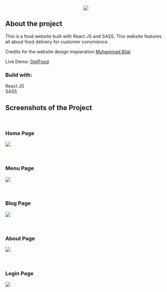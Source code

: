 <div align='center'>
    <img src='/src/images/logo.png'>
</div>

<h2>About the project</h2>

<p>This is a food website built with React JS and SASS. This website features all about food delivery for customer convinience.</p>

<p>Credits for the website design inspiaration <a href='https://www.behance.net/gallery/170545439/Order-Food-Online-Website-Design-Concept?fbclid=IwAR0-cGokDA3MepNd1aryOgF8m_VyZK6EvsYl34Rlhg8RuhHel0m0KLB5vjo'>Muhammad Bilal</a></p>

Live Demo: <a href='https://deli-food-blond.vercel.app/'>DeliFood</a>

<h3>Build with:</h3>

React JS<br>
SASS

<h2>Screenshots of the Project</h2>
<br>
<h3>Home Page</h3>

<div>
    <img src='/public/home.jpeg'>
</div>

<br>
<br>
<h3>Menu Page</h3>

<div>
    <img src='/public/menu.jpeg'>
</div>

<br>
<br>
<h3>Blog Page</h3>

<div>
    <img src='/public/blog.jpeg'>
</div>

<br>
<br>
<h3>About Page</h3>

<div>
    <img src='/public/about.jpeg'>
</div>

<br>
<br>
<h3>Login Page</h3>

<div>
    <img src='/public/login.jpeg'>
</div>

